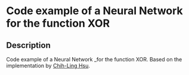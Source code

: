 # Code example of a Neural Network for the function XOR

## Description

Code example of a Neural Network _for the function XOR. Based on the implementation by [Chih-Ling Hsu](https://chih-ling-hsu.github.io/2017/08/30/NN-XOR).